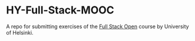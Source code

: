 # HY-Full-Stack-MOOC

A repo for submitting exercises of the [Full Stack Open](https://fullstackopen.com/) course by University of Helsinki.
